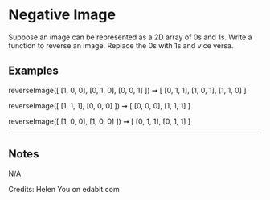 # Negative Image

Suppose an image can be represented as a 2D array of 0s and 1s. Write a function to reverse an image. Replace the 0s with 1s and vice versa.

## Examples

reverseImage([
[1, 0, 0],
[0, 1, 0],
[0, 0, 1]
]) ➞ [
[0, 1, 1],
[1, 0, 1],
[1, 1, 0]
]

reverseImage([
[1, 1, 1],
[0, 0, 0]
]) ➞ [
[0, 0, 0],
[1, 1, 1]
]

reverseImage([
[1, 0, 0],
[1, 0, 0]
]) ➞ [
[0, 1, 1],
[0, 1, 1]
]

---

## Notes

N/A

Credits: Helen You on edabit.com
